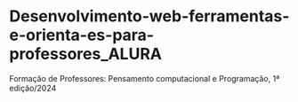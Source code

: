 # Desenvolvimento-web-ferramentas-e-orienta-es-para-professores_ALURA
Formação de Professores: Pensamento computacional e Programação, 1ª edição/2024
